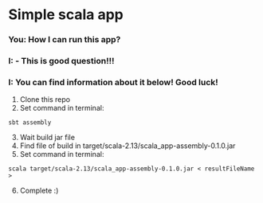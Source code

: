 # Simple scala app

### You: How I can run this app?
### I: - This is good question!!!
### I: You can find information about it below! Good luck!

1. Clone this repo
2. Set command in terminal:
```bazaar
sbt assembly
```
3. Wait build jar file
4. Find file of build in target/scala-2.13/scala_app-assembly-0.1.0.jar
5. Set command in terminal:
```bazaar
scala target/scala-2.13/scala_app-assembly-0.1.0.jar < resultFileName >
```
6. Complete :)